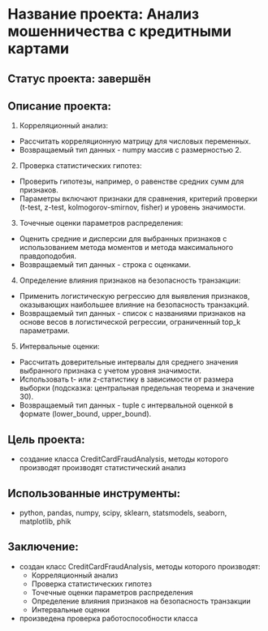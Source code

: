 # Название проекта: Анализ мошенничества с кредитными картами

## Статус проекта: завершён

## Описание проекта:

1. Корреляционный анализ: 
  - Рассчитать корреляционную матрицу для числовых переменных. 
  - Возвращаемый тип данных - numpy массив с размерностью 2.
2. Проверка статистических гипотез: 
  - Проверить гипотезы, например, о равенстве средних сумм для признаков. 
  - Параметры включают признаки для сравнения, критерий проверки (t-test, z-test, kolmogorov-smirnov, fisher) и уровень значимости.
3. Точечные оценки параметров распределения: 
  - Оценить средние и дисперсии для выбранных признаков с использованием метода моментов и метода максимального правдоподобия. 
  - Возвращаемый тип данных - строка с оценками.
4. Определение влияния признаков на безопасность транзакции: 
  - Применить логистическую регрессию для выявления признаков, оказывающих наибольшее влияние на безопасность транзакций. 
  - Возвращаемый тип данных - список с названиями признаков на основе весов в логистической регрессии, ограниченный top_k параметрами.
5. Интервальные оценки: 
  - Рассчитать доверительные интервалы для среднего значения выбранного признака с учетом уровня значимости. 
  - Использовать t- или z-статистику в зависимости от размера выборки (подсказка: центральная предельная теорема и значение 30). 
  - Возвращаемый тип данных - tuple с интервальной оценкой в формате (lower_bound, upper_bound).

## Цель проекта:

- создание класса CreditCardFraudAnalysis, методы которого производят производят статистический анализ

## Использованные инструменты:

- python, pandas, numpy, scipy, sklearn, statsmodels, seaborn, matplotlib, phik

## Заключение:
- создан класс CreditCardFraudAnalysis, методы которого производят:
  + Корреляционный анализ
  + Проверка статистических гипотез
  + Точечные оценки параметров распределения
  + Определение влияния признаков на безопасность транзакции
  + Интервальные оценки
- произведена проверка работоспособности класса
